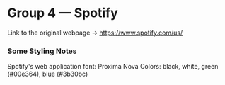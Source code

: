 # Group 4 — Spotify

Link to the original webpage -> https://www.spotify.com/us/


### Some Styling Notes 

Spotify's web application font: Proxima Nova
Colors: black, white, green (#00e364), blue (#3b30bc)
